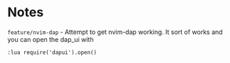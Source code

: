 # Notes

`feature/nvim-dap` - Attempt to get nvim-dap working. It sort of works and you can open the dap_ui with

```
:lua require('dapui').open()
```


